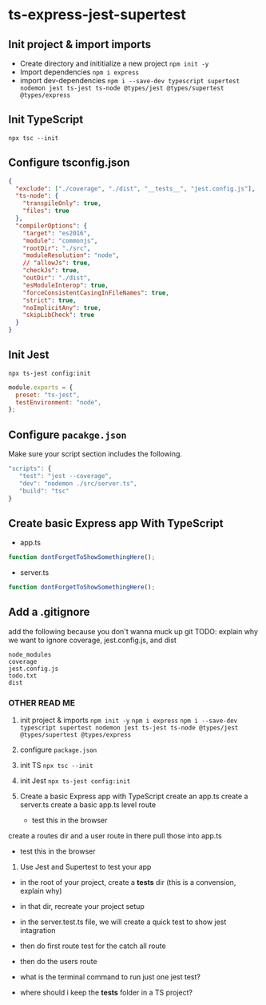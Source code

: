 # ts-express-jest-supertest

## Init project & import imports

- Create directory and inititialize a new project `npm init -y`
- Import dependencies `npm i express`
- import dev-dependencies `npm i --save-dev typescript supertest nodemon jest ts-jest ts-node @types/jest @types/supertest @types/express`

## Init TypeScript

`npx tsc --init`

## Configure tsconfig.json

```json
{
  "exclude": ["./coverage", "./dist", "__tests__", "jest.config.js"],
  "ts-node": {
    "transpileOnly": true,
    "files": true
  },
  "compilerOptions": {
    "target": "es2016",
    "module": "commonjs",
    "rootDir": "./src",
    "moduleResolution": "node",
    // "allowJs": true,
    "checkJs": true,
    "outDir": "./dist",
    "esModuleInterop": true,
    "forceConsistentCasingInFileNames": true,
    "strict": true,
    "noImplicitAny": true,
    "skipLibCheck": true
  }
}
```

## Init Jest

`npx ts-jest config:init`

```js
module.exports = {
  preset: "ts-jest",
  testEnvironment: "node",
};
```

## Configure `pacakge.json`

Make sure your script section includes the following.

```js
"scripts": {
   "test": "jest --coverage",
   "dev": "nodemon ./src/server.ts",
   "build": "tsc"
}
```

## Create basic Express app With TypeScript

- app.ts

```ts
function dontForgetToShowSomethingHere();
```

- server.ts

```ts
function dontForgetToShowSomethingHere();
```

## Add a .gitignore

add the following because you don't wanna muck up git
TODO: explain why we want to ignore coverage, jest.config.js, and dist

```
node_modules
coverage
jest.config.js
todo.txt
dist
```

### OTHER READ ME

1. init project & imports
   `npm init -y`
   `npm i express`
   `npm i --save-dev typescript supertest nodemon jest ts-jest ts-node @types/jest @types/supertest @types/express`

1. configure `package.json`

1. init TS
   `npx tsc --init`

1. init Jest
   `npx ts-jest config:init`

1. Create a basic Express app with TypeScript
   create an app.ts
   create a server.ts
   create a basic app.ts level route

   - test this in the browser

create a routes dir and a user route in there
pull those into app.ts

- test this in the browser

1. Use Jest and Supertest to test your app

- in the root of your project, create a **tests** dir (this is a convension, explain why)
- in that dir, recreate your project setup
- in the server.test.ts file, we will create a quick test to show jest intagration
- then do first route test for the catch all route
- then do the users route

- what is the terminal command to run just one jest test?
- where should i keep the **tests** folder in a TS project?
